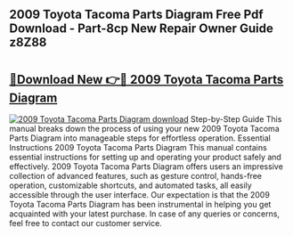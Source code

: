 ## 2009 Toyota Tacoma Parts Diagram Free Pdf Download - Part-8cp New Repair Owner Guide z8Z88

# <h2><a href="http://dflr34k.blite.top/?on=2009+Toyota+Tacoma+Parts+Diagram">🔗Download New 👉🔴 2009 Toyota Tacoma Parts Diagram</a></h2>

[![2009 Toyota Tacoma Parts Diagram download](https://i.imgur.com/lujVjoI.png)](http://dflr34k.blite.top/?on=2009+Toyota+Tacoma+Parts+Diagram)
Step-by-Step Guide This manual breaks down the process of using your new 2009 Toyota Tacoma Parts Diagram into manageable steps for effortless operation. Essential Instructions 2009 Toyota Tacoma Parts Diagram This manual contains essential instructions for setting up and operating your product safely and effectively. 2009 Toyota Tacoma Parts Diagram offers users an impressive collection of advanced features, such as gesture control, hands-free operation, customizable shortcuts, and automated tasks, all easily accessible through the user interface. Our expectation is that the 2009 Toyota Tacoma Parts Diagram has been instrumental in helping you get acquainted with your latest purchase. In case of any queries or concerns, feel free to contact our customer service.
